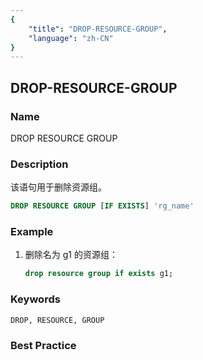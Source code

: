 ```yaml
---
{
    "title": "DROP-RESOURCE-GROUP",
    "language": "zh-CN"
}
---
```


<!--
Licensed to the Apache Software Foundation (ASF) under one
or more contributor license agreements.  See the NOTICE file
distributed with this work for additional information
regarding copyright ownership.  The ASF licenses this file
to you under the Apache License, Version 2.0 (the
"License"); you may not use this file except in compliance
with the License.  You may obtain a copy of the License at

  http://www.apache.org/licenses/LICENSE-2.0

Unless required by applicable law or agreed to in writing,
software distributed under the License is distributed on an
"AS IS" BASIS, WITHOUT WARRANTIES OR CONDITIONS OF ANY
KIND, either express or implied.  See the License for the
specific language governing permissions and limitations
under the License.
-->

## DROP-RESOURCE-GROUP

### Name

DROP RESOURCE GROUP

### Description

<version since="dev"></version>

该语句用于删除资源组。

```sql
DROP RESOURCE GROUP [IF EXISTS] 'rg_name'
```

### Example

1. 删除名为 g1 的资源组：
    
    ```sql
    drop resource group if exists g1;
    ```

### Keywords

    DROP, RESOURCE, GROUP

### Best Practice

